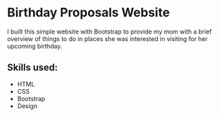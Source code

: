 # Birthday Proposals Website
I built this simple website with Bootstrap to provide my mom with a brief overview of things to do in places she was interested in visiting for her upcoming birthday. 

## Skills used:
- HTML
- CSS
- Bootstrap
- Design
